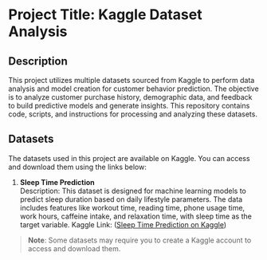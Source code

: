 # Project Title: Kaggle Dataset Analysis

## Description
This project utilizes multiple datasets sourced from Kaggle to perform data analysis and model creation for customer behavior prediction. The objective is to analyze customer purchase history, demographic data, and feedback to build predictive models and generate insights. This repository contains code, scripts, and instructions for processing and analyzing these datasets.

## Datasets
The datasets used in this project are available on Kaggle. You can access and download them using the links below:

1. **Sleep Time Prediction**  
   Description: This dataset is designed for machine learning models to predict sleep duration based on daily lifestyle parameters. The data includes features like workout time, reading time, phone usage time, work hours, caffeine intake, and relaxation time, with sleep time as the target variable.
   Kaggle Link: ([Sleep Time Prediction on Kaggle](https://www.kaggle.com/datasets/govindaramsriram/sleep-time-prediction))


> **Note**: Some datasets may require you to create a Kaggle account to access and download them.

